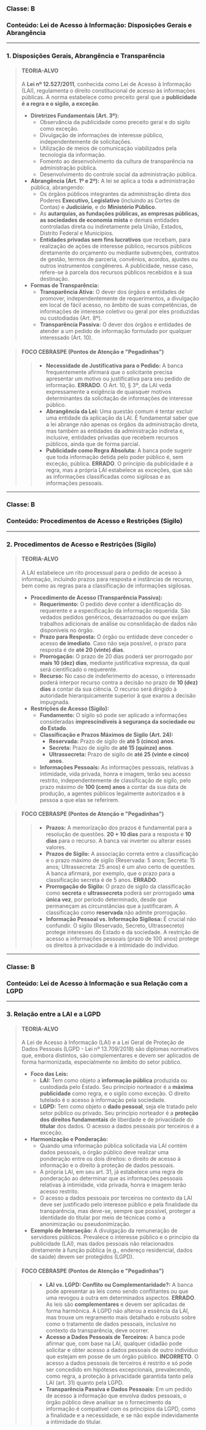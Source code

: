 ### **Classe:** B
### **Conteúdo:** Lei de Acesso à Informação: Disposições Gerais e Abrangência

---

### **1. Disposições Gerais, Abrangência e Transparência**

> #### **TEORIA-ALVO**
> A **Lei nº 12.527/2011**, conhecida como Lei de Acesso à Informação (LAI), regulamenta o direito constitucional de acesso às informações públicas. A norma estabelece como preceito geral que a **publicidade é a regra e o sigilo, a exceção**.
>
> * **Diretrizes Fundamentais (Art. 3º):**
>     * Observância da publicidade como preceito geral e do sigilo como exceção.
>     * Divulgação de informações de interesse público, independentemente de solicitações.
>     * Utilização de meios de comunicação viabilizados pela tecnologia da informação.
>     * Fomento ao desenvolvimento da cultura de transparência na administração pública.
>     * Desenvolvimento do controle social da administração pública.
> * **Abrangência (Art. 1º e 2º):** A lei se aplica a toda a administração pública, abrangendo:
>     * Os órgãos públicos integrantes da administração direta dos Poderes **Executivo, Legislativo** (incluindo as Cortes de Contas) e **Judiciário**, e do **Ministério Público**.
>     * As **autarquias, as fundações públicas, as empresas públicas, as sociedades de economia mista** e demais entidades controladas direta ou indiretamente pela União, Estados, Distrito Federal e Municípios.
>     * **Entidades privadas sem fins lucrativos** que recebam, para realização de ações de interesse público, recursos públicos diretamente do orçamento ou mediante subvenções, contratos de gestão, termos de parceria, convênios, acordos, ajustes ou outros instrumentos congêneres. A publicidade, nesse caso, refere-se à parcela dos recursos públicos recebidos e à sua destinação.
> * **Formas de Transparência:**
>     * **Transparência Ativa:** O dever dos órgãos e entidades de promover, independentemente de requerimentos, a divulgação em local de fácil acesso, no âmbito de suas competências, de informações de interesse coletivo ou geral por eles produzidas ou custodiadas (Art. 8º).
>     * **Transparência Passiva:** O dever dos órgãos e entidades de atender a um pedido de informação formulado por qualquer interessado (Art. 10).

> #### **FOCO CEBRASPE (Pontos de Atenção e "Pegadinhas")**
> > * **Necessidade de Justificativa para o Pedido:** A banca frequentemente afirmará que o solicitante precisa apresentar um motivo ou justificativa para seu pedido de informação. **ERRADO**. O Art. 10, § 3º, da LAI veda expressamente a exigência de quaisquer motivos determinantes da solicitação de informações de interesse público.
> > * **Abrangência da Lei:** Uma questão comum é tentar excluir uma entidade da aplicação da LAI. É fundamental saber que a lei abrange não apenas os órgãos da administração direta, mas também as entidades da administração indireta e, inclusive, entidades privadas que recebem recursos públicos, ainda que de forma parcial.
> > * **Publicidade como Regra Absoluta:** A banca pode sugerir que toda informação detida pelo poder público é, sem exceção, pública. **ERRADO**. O princípio da publicidade é a regra, mas a própria LAI estabelece as exceções, que são as informações classificadas como sigilosas e as informações pessoais.

---

### **Classe:** B
### **Conteúdo:** Procedimentos de Acesso e Restrições (Sigilo)

---

### **2. Procedimentos de Acesso e Restrições (Sigilo)**

> #### **TEORIA-ALVO**
> A LAI estabelece um rito processual para o pedido de acesso à informação, incluindo prazos para resposta e instâncias de recurso, bem como as regras para a classificação de informações sigilosas.
>
> * **Procedimento de Acesso (Transparência Passiva):**
>     * **Requerimento:** O pedido deve conter a identificação do requerente e a especificação da informação requerida. São vedados pedidos genéricos, desarrazoados ou que exijam trabalhos adicionais de análise ou consolidação de dados não disponíveis no órgão.
>     * **Prazo para Resposta:** O órgão ou entidade deve conceder o acesso **de imediato**. Caso não seja possível, o prazo para resposta é de **até 20 (vinte) dias**.
>     * **Prorrogação:** O prazo de 20 dias poderá ser prorrogado por **mais 10 (dez) dias**, mediante justificativa expressa, da qual será cientificado o requerente.
>     * **Recurso:** No caso de indeferimento do acesso, o interessado poderá interpor recurso contra a decisão no prazo de **10 (dez) dias** a contar da sua ciência. O recurso será dirigido à autoridade hierarquicamente superior à que exarou a decisão impugnada.
> * **Restrições de Acesso (Sigilo):**
>     * **Fundamento:** O sigilo só pode ser aplicado a informações consideradas **imprescindíveis à segurança da sociedade ou do Estado**.
>     * **Classificação e Prazos Máximos de Sigilo (Art. 24):**
>         * **Reservada:** Prazo de sigilo de **até 5 (cinco) anos**.
>         * **Secreta:** Prazo de sigilo de **até 15 (quinze) anos**.
>         * **Ultrassecreta:** Prazo de sigilo de **até 25 (vinte e cinco) anos**.
>     * **Informações Pessoais:** As informações pessoais, relativas à intimidade, vida privada, honra e imagem, terão seu acesso restrito, independentemente de classificação de sigilo, pelo prazo máximo de **100 (cem) anos** a contar da sua data de produção, a agentes públicos legalmente autorizados e à pessoa a que elas se referirem.

> #### **FOCO CEBRASPE (Pontos de Atenção e "Pegadinhas")**
> > * **Prazos:** A memorização dos prazos é fundamental para a resolução de questões. **20 + 10 dias** para a resposta e **10 dias** para o recurso. A banca vai inverter ou alterar esses valores.
> > * **Prazos de Sigilo:** A associação correta entre a classificação e o prazo máximo de sigilo (Reservada: 5 anos; Secreta: 15 anos; Ultrassecreta: 25 anos) é um alvo certo de questões. A banca afirmará, por exemplo, que o prazo para a classificação secreta é de 5 anos. **ERRADO**.
> > * **Prorrogação do Sigilo:** O prazo de sigilo da classificação como **secreta** e **ultrassecreta** poderá ser prorrogado **uma única vez**, por período determinado, desde que permaneçam as circunstâncias que a justificaram. A classificação como **reservada** não admite prorrogação.
> > * **Informação Pessoal vs. Informação Sigilosa:** É crucial não confundir. O sigilo (Reservado, Secreto, Ultrassecreto) protege interesses do Estado e da sociedade. A restrição de acesso a informações pessoais (prazo de 100 anos) protege os direitos à privacidade e à intimidade do indivíduo.

---

### **Classe:** B
### **Conteúdo:** Lei de Acesso à Informação e sua Relação com a LGPD

---

### **3. Relação entre a LAI e a LGPD**

> #### **TEORIA-ALVO**
> A Lei de Acesso à Informação (LAI) e a Lei Geral de Proteção de Dados Pessoais (LGPD - Lei nº 13.709/2018) são diplomas normativos que, embora distintos, são complementares e devem ser aplicados de forma harmonizada, especialmente no âmbito do setor público.
>
> * **Foco das Leis:**
>     * **LAI:** Tem como objeto a **informação pública** produzida ou custodiada pelo Estado. Seu princípio norteador é a **máxima publicidade** como regra, e o sigilo como exceção. O direito tutelado é o acesso à informação pela sociedade.
>     * **LGPD:** Tem como objeto o **dado pessoal**, seja ele tratado pelo setor público ou privado. Seu princípio norteador é a **proteção dos direitos fundamentais** de liberdade e de privacidade do **titular** dos dados. O acesso a dados pessoais por terceiros é a exceção.
> * **Harmonização e Ponderação:**
>     * Quando uma informação pública solicitada via LAI contém dados pessoais, o órgão público deve realizar uma ponderação entre os dois direitos: o direito de acesso à informação e o direito à proteção de dados pessoais.
>     * A própria LAI, em seu art. 31, já estabelece uma regra de ponderação ao determinar que as informações pessoais relativas à intimidade, vida privada, honra e imagem terão acesso restrito.
>     * O acesso a dados pessoais por terceiros no contexto da LAI deve ser justificado pelo interesse público e pela finalidade da transparência, mas deve-se, sempre que possível, proteger a identidade do titular por meio de técnicas como a anonimização ou pseudonimização.
> * **Exemplo de Interseção:** A divulgação da remuneração de servidores públicos. Prevalece o interesse público e o princípio da publicidade (LAI), mas dados pessoais não relacionados diretamente à função pública (e.g., endereço residencial, dados de saúde) devem ser protegidos (LGPD).

> #### **FOCO CEBRASPE (Pontos de Atenção e "Pegadinhas")**
> > * **LAI vs. LGPD: Conflito ou Complementaridade?:** A banca pode apresentar as leis como sendo conflitantes ou que uma revogou a outra em determinados aspectos. **ERRADO**. As leis são **complementares** e devem ser aplicadas de forma harmônica. A LGPD não alterou a essência da LAI, mas trouxe um regramento mais detalhado e robusto sobre como o tratamento de dados pessoais, inclusive no contexto da transparência, deve ocorrer.
> > * **Acesso a Dados Pessoais de Terceiros:** A banca pode afirmar que, com base na LAI, qualquer cidadão pode solicitar e obter acesso a dados pessoais de outro indivíduo que estejam em posse de um órgão público. **INCORRETO**. O acesso a dados pessoais de terceiros é restrito e só pode ser concedido em hipóteses excepcionais, prevalecendo, como regra, a proteção à privacidade garantida tanto pela LAI (art. 31) quanto pela LGPD.
> > * **Transparência Passiva e Dados Pessoais:** Em um pedido de acesso à informação que envolva dados pessoais, o órgão público deve analisar se o fornecimento da informação é compatível com os princípios da LGPD, como a finalidade e a necessidade, e se não expõe indevidamente a intimidade do titular.
